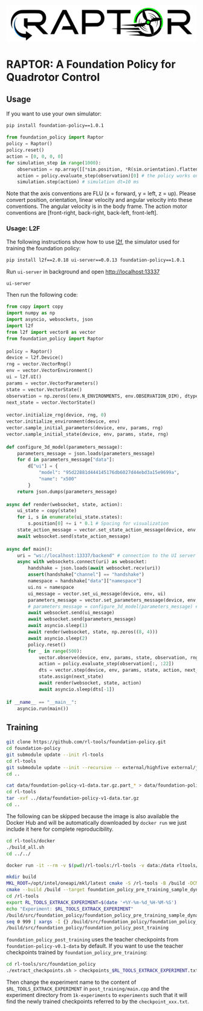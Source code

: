 <div align="center">
<img src="./media/logo.svg"></img>
</div>

# RAPTOR: A Foundation Policy for Quadrotor Control

## Usage
If you want to use your own simulator:
```bash
pip install foundation-policy==1.0.1
```
```python
from foundation_policy import Raptor
policy = Raptor()
policy.reset()
action = [0, 0, 0, 0]
for simulation_step in range(1000):
    observation = np.array([[*sim.position, *R(sim.orientation).flatten(), *sim.linear_velocity, *sim.angular_velocity, *sim.action]])
    action = policy.evaluate_step(observation)[0] # the policy works on batches by default
    simulation.step(action) # simulation dt=10 ms
```
Note that the axis conventions are FLU (x = forward, y = left, z = up). Please convert position, orientation, linear velocity and angular velocity into these conventions. The angular velocity is in the body frame. The action motor conventions are [front-right, back-right, back-left, front-left]. 


### Usage: L2F
The following instructions show how to use [l2f](https://github.com/rl-tools/l2f), the simulator used for training the foundation policy:
```bash
pip install l2f==2.0.18 ui-server==0.0.13 foundation-policy==1.0.1
```
Run `ui-server` in background and open [http://localhost:13337](http://localhost:13337)
```bash
ui-server
```
Then run the following code:
```python
from copy import copy
import numpy as np
import asyncio, websockets, json
import l2f
from l2f import vector8 as vector
from foundation_policy import Raptor

policy = Raptor()
device = l2f.Device()
rng = vector.VectorRng()
env = vector.VectorEnvironment()
ui = l2f.UI()
params = vector.VectorParameters()
state = vector.VectorState()
observation = np.zeros((env.N_ENVIRONMENTS, env.OBSERVATION_DIM), dtype=np.float32)
next_state = vector.VectorState()

vector.initialize_rng(device, rng, 0)
vector.initialize_environment(device, env)
vector.sample_initial_parameters(device, env, params, rng)
vector.sample_initial_state(device, env, params, state, rng)

def configure_3d_model(parameters_message):
    parameters_message = json.loads(parameters_message)
    for d in parameters_message["data"]:
        d["ui"] = {
            "model": "95d22881d444145176db6027d44ebd3a15e9699a",
            "name": "x500"
        }
    return json.dumps(parameters_message)

async def render(websocket, state, action):
    ui_state = copy(state)
    for i, s in enumerate(ui_state.states):
        s.position[0] += i * 0.1 # Spacing for visualization
    state_action_message = vector.set_state_action_message(device, env, params, ui, ui_state, action)
    await websocket.send(state_action_message)

async def main():
    uri = "ws://localhost:13337/backend" # connection to the UI server
    async with websockets.connect(uri) as websocket:
        handshake = json.loads(await websocket.recv(uri))
        assert(handshake["channel"] == "handshake")
        namespace = handshake["data"]["namespace"]
        ui.ns = namespace
        ui_message = vector.set_ui_message(device, env, ui)
        parameters_message = vector.set_parameters_message(device, env, params, ui)
        # parameters_message = configure_3d_model(parameters_message) # use this for a more realistic 3d model
        await websocket.send(ui_message)
        await websocket.send(parameters_message)
        await asyncio.sleep(1)
        await render(websocket, state, np.zeros((8, 4)))
        await asyncio.sleep(2)
        policy.reset()
        for _ in range(500):
            vector.observe(device, env, params, state, observation, rng)
            action = policy.evaluate_step(observation[:, :22])
            dts = vector.step(device, env, params, state, action, next_state, rng)
            state.assign(next_state)
            await render(websocket, state, action)
            await asyncio.sleep(dts[-1])

if __name__ == "__main__":
    asyncio.run(main())
```

## Training

```bash
git clone https://github.com/rl-tools/foundation-policy.git
cd foundation-policy
git submodule update --init rl-tools
cd rl-tools
git submodule update --init --recursive -- external/highfive external/json external/tensorboard
cd ..
```

```bash
cat data/foundation-policy-v1-data.tar.gz.part_* > data/foundation-policy-v1-data.tar.gz
cd rl-tools
tar -xvf ../data/foundation-policy-v1-data.tar.gz
cd ..
```

The following can be skipped because the image is also available the Docker Hub and will be automatically downloaded by `docker run` we just include it here for complete reproducibility.
```bash
cd rl-tools/docker
./build_all.sh
cd ../../
```

```bash
docker run -it --rm -v $(pwd)/rl-tools:/rl-tools -v data:/data rltools/rltools:ubuntu24.04_mkl_gcc_base
```

```bash
mkdir build
MKL_ROOT=/opt/intel/oneapi/mkl/latest cmake -S /rl-tools -B /build -DCMAKE_BUILD_TYPE=Release -DRL_TOOLS_BACKEND_ENABLE_MKL=ON -DRL_TOOLS_ENABLE_TARGETS=ON -DRL_TOOLS_EXPERIMENTAL=ON -DRL_TOOLS_ENABLE_HDF5=ON -DRL_TOOLS_ENABLE_JSON=ON -DRL_TOOLS_ENABLE_TENSORBOARD=ON
cmake --build /build --target foundation_policy_pre_training_sample_dynamics_parameters --target foundation_policy_pre_training --target foundation_policy_post_training -j$(nproc)
cd /rl-tools
export RL_TOOLS_EXTRACK_EXPERIMENT=$(date '+%Y-%m-%d_%H-%M-%S')
echo "Experiment: $RL_TOOLS_EXTRACK_EXPERIMENT"
/build/src/foundation_policy/foundation_policy_pre_training_sample_dynamics_parameters
seq 0 999 | xargs -I {} /build/src/foundation_policy/foundation_policy_pre_training ./src/foundation_policy/dynamics_parameters/{}.json
/build/src/foundation_policy/foundation_policy_post_training
```

`foundation_policy_post_training` uses the teacher checkpoints from `foundation-policy-v0.1-data` by default. If you want to use the teacher checkpoints trained by `foundation_policy_pre_training`:
```bash
cd rl-tools/src/foundation_policy
./extract_checkpoints.sh > checkpoints_$RL_TOOLS_EXTRACK_EXPERIMENT.txt
```
Then change the experiment name to the content of `$RL_TOOLS_EXTRACK_EXPERIMENT` in `post_training/main.cpp` and the experiment directory from `1k-experiments` to `experiments` such that it will find the newly trained checkpoints referred to by the `checkpoint_xxx.txt`.
